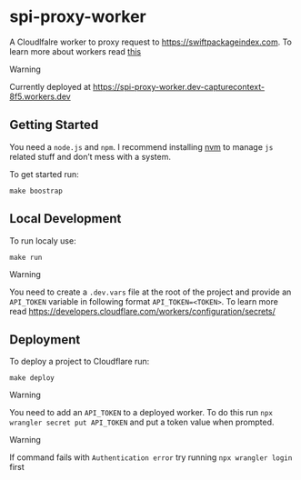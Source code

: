 # spi-proxy-worker

A Cloudlfalre worker to proxy request to https://swiftpackageindex.com. To learn more about workers read [this](https://developers.cloudflare.com/workers/)

> [!WARNING]
> Currently deployed at https://spi-proxy-worker.dev-capturecontext-8f5.workers.dev

## Getting Started

You need a `node.js` and `npm`. I recommend installing [nvm](https://github.com/nvm-sh/nvm) to manage `js` related stuff and don’t mess with a system. 

To get started run:

```shell
make boostrap
```

## Local Development

To run localy use:

```shell
make run
```

> [!WARNING]
> You need to create a `.dev.vars` file at the root of the project and provide an `API_TOKEN` variable in following format `API_TOKEN=<TOKEN>`. To learn more read https://developers.cloudflare.com/workers/configuration/secrets/


## Deployment

To deploy a project to Cloudflare run:

```shell
make deploy
```

> [!WARNING]
> You need to add an `API_TOKEN` to a deployed worker. To do this run `npx wrangler secret put API_TOKEN` and put a token value when prompted.

> [!WARNING]
> If command fails with `Authentication error` try running `npx wrangler login` first